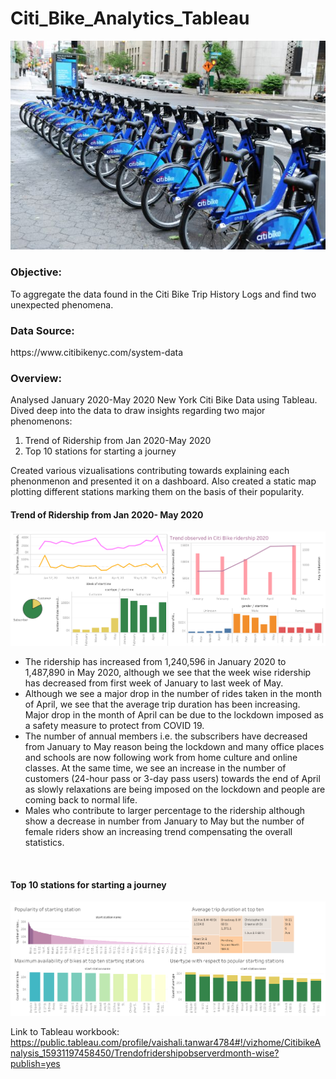 # Citi_Bike_Analytics_Tableau
<img src="citi_bike.jpg">

<h3>Objective:</h3>
To aggregate the data found in the Citi Bike Trip History Logs and find two unexpected phenomena. 

<h3>Data Source:</h3>
https://www.citibikenyc.com/system-data
 
 <h3>Overview:</h3>

Analysed January 2020-May 2020 New York Citi Bike Data using Tableau. 
Dived deep into the data to draw insights regarding two major phenomenons:

 1. Trend of Ridership from Jan 2020-May 2020
 2. Top 10 stations for starting a journey
  
 Created various vizualisations contributing towards explaining each phenonmenon and presented it on a dashboard. Also created a static map plotting different stations marking      them on the basis of their popularity. 
 
 <h4>Trend of Ridership from Jan 2020- May 2020</h4>
 
 <img src="Trend in ridership.png">
 
 <ul>
 <li>The ridership has increased from 1,240,596 in January 2020 to 1,487,890 in May 2020, although we see that the week wise ridership has decreased from first week of January to last week of May.</li>
 
 <li>Although we see a major drop in the number of rides taken in the month of April, we see that the average trip duration has been increasing. Major drop in the month of April can be due to the lockdown imposed as a safety measure to protect from COVID 19.</li>
 
 <li>The number of annual members i.e. the subscribers have decreased from January to May reason being the lockdown and many office places and schools are now following work from home culture and online classes. At the same time, we see an increase in the number of customers (24-hour pass or 3-day pass users) towards the end of April as slowly relaxations are being imposed on the lockdown and people are coming back to normal life.</li>
 
 <li>Males who contribute to larger percentage to the ridership although show a decrease in number from January to May but the number of female riders show an increasing trend compensating the overall statistics.</li>

 
 </ul>
 <br>
 <h4>Top 10 stations for starting a journey</h4>
 <img src="Popular 10 starting stations.png">




Link to Tableau workbook: https://public.tableau.com/profile/vaishali.tanwar4784#!/vizhome/CitibikeAnalysis_15931197458450/Trendofridershipobserverdmonth-wise?publish=yes
